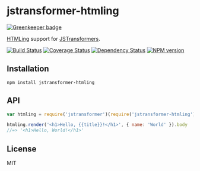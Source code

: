 # jstransformer-htmling

[![Greenkeeper badge](https://badges.greenkeeper.io/jstransformers/jstransformer-htmling.svg)](https://greenkeeper.io/)

[HTMLing](https://github.com/codemix/htmling) support for [JSTransformers](http://github.com/jstransformers).

[![Build Status](https://img.shields.io/travis/jstransformers/jstransformer-htmling/master.svg)](https://travis-ci.org/jstransformers/jstransformer-htmling)
[![Coverage Status](https://img.shields.io/codecov/c/github/jstransformers/jstransformer-htmling/master.svg)](https://codecov.io/gh/jstransformers/jstransformer-htmling)
[![Dependency Status](https://img.shields.io/david/jstransformers/jstransformer-htmling/master.svg)](http://david-dm.org/jstransformers/jstransformer-htmling)
[![NPM version](https://img.shields.io/npm/v/jstransformer-htmling.svg)](https://www.npmjs.org/package/jstransformer-htmling)


## Installation

    npm install jstransformer-htmling

## API

```js
var htmling = require('jstransformer')(require('jstransformer-htmling'));

htmling.render('<h1>Hello, {{title}}!</h1>', { name: 'World' }).body
//=> '<h1>Hello, World!</h1>'
```

## License

MIT
